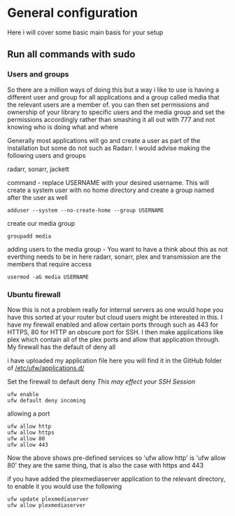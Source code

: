 # General configuration 
Here i will cover some basic main basis for your setup 
## Run all commands with sudo

### Users and groups 
So there are a million ways of doing this but a way i like to use is having a different user and group for all applications and a group called media that the relevant users are a member of. you can then set permissions and ownership of your library to specific users and the media group and set the permissions accordingly rather than smashing it all out with 777 and not knowing who is doing what and where

Generally most applications will go and create a user as part of the installation but some do not such as Radarr. I would advise making the following users and groups

radarr, sonarr, jackett

command - replace USERNAME with your desired username. This will create a system user with no home directory and create a group named after the user as well
```
adduser --system --no-create-home --group USERNAME
```

create our media group
```
groupadd media
```

adding users to the media group - You want to have a think about this as not everthing needs to be in here radarr, sonarr, plex and transmission are the members that require access
```
usermod -aG media USERNAME
```

### Ubuntu firewall 
Now this is not a problem really for internal servers as one would hope you have this sorted at your router but cloud users might be interested in this. I have my firewall enabled and allow certain ports through such as 443 for HTTPS, 80 for HTTP an obscure port for SSH. I then make applications like plex which contain all of the plex ports and allow that application through. My firewall has the default of deny all

i have uploaded my application file here you will find it in the GitHub folder of [/etc/ufw/applications.d/](/etc/ufw/applications.d/plexmediaserver) 

Set the firewall to default deny *This may effect your SSH Session*
```
ufw enable
ufw default deny incoming
```

allowing a port
```
ufw allow http
ufw allow https
ufw allow 80
ufw allow 443
```
Now the above shows pre-defined services so 'ufw allow http' is 'ufw allow 80' they are the same thing, that is also the case with https and 443

if you have added the plexmediaserver application to the relevant directory, to enable it you would use the following
```
ufw update plexmediaserver
ufw allow plexmediaserver
```



